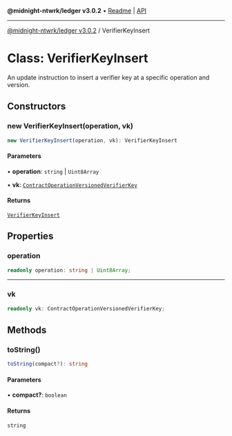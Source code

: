 **@midnight-ntwrk/ledger v3.0.2** • [Readme](../README.md) \| [API](../globals.md)

***

[@midnight-ntwrk/ledger v3.0.2](../README.md) / VerifierKeyInsert

# Class: VerifierKeyInsert

An update instruction to insert a verifier key at a specific operation and
version.

## Constructors

### new VerifierKeyInsert(operation, vk)

```ts
new VerifierKeyInsert(operation, vk): VerifierKeyInsert
```

#### Parameters

• **operation**: `string` \| `Uint8Array`

• **vk**: [`ContractOperationVersionedVerifierKey`](ContractOperationVersionedVerifierKey.md)

#### Returns

[`VerifierKeyInsert`](VerifierKeyInsert.md)

## Properties

### operation

```ts
readonly operation: string | Uint8Array;
```

***

### vk

```ts
readonly vk: ContractOperationVersionedVerifierKey;
```

## Methods

### toString()

```ts
toString(compact?): string
```

#### Parameters

• **compact?**: `boolean`

#### Returns

`string`
